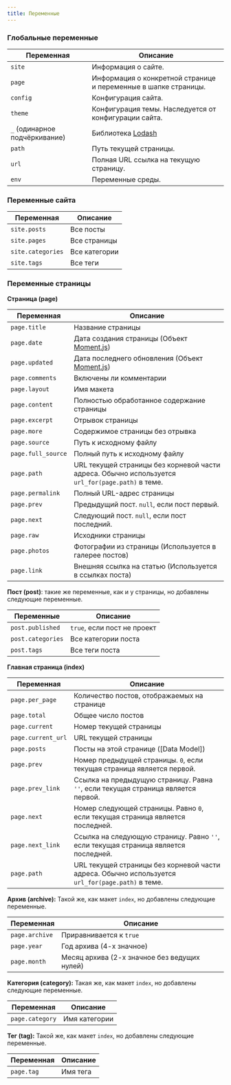 ```yaml
---
title: Переменные
---
```

### Глобальные переменные

Переменная | Описание
--- | ---
`site` | Информация о сайте.
`page` | Информация о конкретной странице и переменные в шапке страницы.
`config` | Конфигурация сайта.
`theme` | Конфигурация темы. Наследуется от конфигурации сайта.
`_` (одинарное подчёркивание) | Библиотека [Lodash](https://lodash.com/  'Lodash')
`path` | Путь текущей страницы.
`url` | Полная URL ссылка на текущую страницу.
`env` | Переменные среды.

### Переменные сайта

Переменная | Описание
--- | ---
`site.posts` | Все посты
`site.pages` | Все страницы
`site.categories` | Все категории
`site.tags` | Все теги

### Переменные страницы

**Страница (page)**

Переменная | Описание
--- | ---
`page.title` | Название страницы
`page.date` | Дата создания страницы (Объект [Moment.js])
`page.updated` | Дата последнего обновления (Объект [Moment.js])
`page.comments` | Включены ли комментарии
`page.layout` | Имя макета
`page.content` | Полностью обработанное содержание страницы
`page.excerpt` | Отрывок страницы
`page.more` | Содержимое страницы без отрывка
`page.source` | Путь к исходному файлу
`page.full_source` | Полный путь к исходному файлу
`page.path` | URL текущей страницы без корневой части адреса. Обычно используется `url_for(page.path)` в теме.
`page.permalink` | Полный URL-адрес страницы
`page.prev` | Предыдущий пост. `null`, если пост первый.
`page.next` | Следующий пост. `null`, если пост последний.
`page.raw` | Исходники страницы
`page.photos` | Фотографии из страницы (Используется в галерее постов)
`page.link` | Внешняя ссылка на статью (Используется в ссылках поста)

**Пост (post)**: такие же переменные, как и у страницы, но добавлены следующие переменные.

Переменные | Описание
--- | ---
`post.published` | `true`, если пост не проект
`post.categories` | Все категории поста
`post.tags` | Все теги поста

**Главная страница (index)**

Переменная | Описание
--- | ---
`page.per_page` | Количество постов, отображаемых на странице
`page.total` | Общее число постов
`page.current` | Номер текущей страницы
`page.current_url` | URL текущей страницы
`page.posts` | Посты на этой странице ([Data Model])
`page.prev` | Номер предыдущей страницы. `0`, если текущая страница является первой.
`page.prev_link` | Ссылка на предыдущую страницу. Равна `''`, если текущая страница является первой.
`page.next` | Номер следующей страницы. Равно `0`, если текущая страница является последней.
`page.next_link` | Ссылка на следующую страницу. Равно `''`, если текущая страница является последней.
`page.path` | URL текущей страницы без корневой части адреса. Обычно используется `url_for(page.path)` в теме.

**Архив (archive):** Такой же, как макет `index`, но добавлены следующие переменные.

Переменная | Описание
--- | ---
`page.archive` | Приравнивается к `true`
`page.year` | Год архива (4-х значное)
`page.month` | Месяц архива (2-х значное без ведущих нулей)

**Категория (category):** Такая же, как макет `index`, но добавлены следующие переменные.

Переменная | Описание
--- | ---
`page.category` | Имя категории

**Тег (tag):** Такой же, как макет `index`, но добавлены следующие переменные.

Переменная | Описание
--- | ---
`page.tag` | Имя тега

[Moment.js]: http://momentjs.com/
